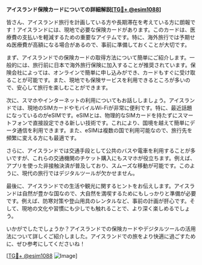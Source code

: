 **アイスランド保険カードについての詳細解説[[TG💪+ @esim1088](https://t.me/s/esim1088)]**

皆さん、アイスランド旅行を計画している方や長期滞在を考えている方に朗報です！アイスランドには、現地で必要な保険カードがあります。このカードは、医療費の支払いを軽減するための重要なアイテムです。特に、海外旅行では予期せぬ医療費が高額になる場合があるので、事前に準備しておくことが大切です。

まず、アイスランドでの保険カードの取得方法について簡単にご紹介します。一般的には、旅行前に日本で海外旅行保険に加入することが推奨されています。保険会社によっては、オンラインで簡単に申し込みができ、カードもすぐに受け取ることが可能です。また、現地でも保険サービスを利用できるところが多いので、安心して旅行を楽しむことができます。

次に、スマホやインターネットの利用についてもお話ししましょう。アイスランドでは、現地のSIMカードやモバイルWi-Fiが非常に便利です。特に、最近話題になっているのがeSIMです。eSIMとは、物理的なSIMカードを持たずにスマートフォンで直接設定できる新しい技術です。これにより、国境を越えて簡単にデータ通信を利用できます。また、eSIMは複数の国で利用可能なので、旅行先を頻繁に変える方にも最適です。

さらに、アイスランドでは交通手段として公共のバスや電車を利用することが多いですが、これらの交通機関のチケット購入にもスマホが役立ちます。例えば、アプリを使った非接触決済が普及しており、スムーズな移動が可能です。このように、現代の旅行ではデジタルツールが欠かせません。

最後に、アイスランドでの生活や観光に関するヒントをお伝えします。アイスランドは自然が豊かな国なので、大自然を満喫するためにもしっかりと準備が必要です。例えば、防寒対策や登山用具のレンタルなど、事前の計画が肝心です。そして、現地の文化や習慣にも少しでも触れることで、より深く楽しめるでしょう。

いかがでしたでしょうか？アイスランドでの保険カードやデジタルツールの活用法について詳しくご紹介しました。アイスランドでの旅をより快適に過ごすために、ぜひ参考にしてくださいね！

[[TG💪+ @esim1088](https://t.me/s/esim1088) ![Image](https://i.postimg.cc/Y0z9fWf4/image.png)]